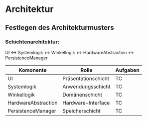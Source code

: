 # Architektur

## Festlegen des Architekturmusters

### Schichtenarchitektur:

UI <-> Systemlogik <-> Winkellogik <-> HardwareAbstraction <-> PersistenceManager

| Komonente | Rolle | Aufgaben |
| --- | --- | --- |
| UI | Präsentationschicht | TC |
| Systemlogik | Anwendungsschicht | TC |
| Winkellogik | Domänenschicht | TC |
| HardwareAbstraction | Hardware-Interface | TC |
| PersistenceManager | Speicherschicht | TC |
